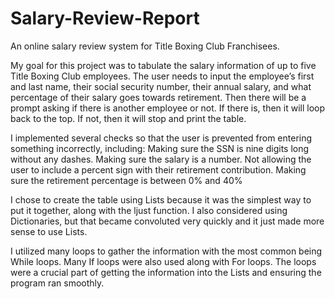 # Salary-Review-Report
An online salary review system for Title Boxing Club Franchisees.

My goal for this project was to tabulate the salary information of up to five Title Boxing Club employees.  The user needs to input the employee’s first and last name, 
their social security number, their annual salary, and what percentage of their salary goes towards retirement. 
Then there will be a prompt asking if there is another employee or not. If there is, then it will loop back to the top. If not, then it will stop and print the table. 

I implemented several checks so that the user is prevented from entering something incorrectly, including:
Making sure the SSN is nine digits long without any dashes.
Making sure the salary is a number.
Not allowing the user to include a percent sign with their retirement contribution.
Making sure the retirement percentage is between 0% and 40%

I chose to create the table using Lists because it was the simplest way to put it together, along with the ljust function. 
I also considered using Dictionaries, but that became convoluted very quickly and it just made more sense to use Lists.

I utilized many loops to gather the information with the most common being While loops. Many If loops were also used along with For loops. 
The loops were a crucial part of getting the information into the Lists and ensuring the program ran smoothly.
